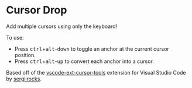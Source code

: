 # Cursor Drop

Add multiple cursors using only the keyboard!

To use:
- Press <kbd>ctrl</kbd>+<kbd>alt</kbd>-<kbd>down</kbd> to toggle an anchor at the current cursor position.
- Press <kbd>ctrl</kbd>+<kbd>alt</kbd>-<kbd>up</kbd> to convert each anchor into a cursor.

Based off of the [vscode-ext-cursor-tools](https://github.com/sergiirocks/vscode-ext-cursor-tools) extension for Visual Studio Code by [sergiirocks](https://github.com/sergiirocks).
